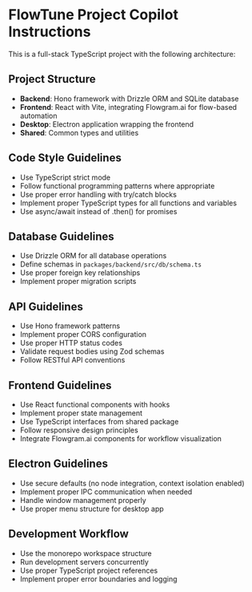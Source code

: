 <!-- Use this file to provide workspace-specific custom instructions to Copilot. For more details, visit https://code.visualstudio.com/docs/copilot/copilot-customization#_use-a-githubcopilotinstructionsmd-file -->

# FlowTune Project Copilot Instructions

This is a full-stack TypeScript project with the following architecture:

## Project Structure
- **Backend**: Hono framework with Drizzle ORM and SQLite database
- **Frontend**: React with Vite, integrating Flowgram.ai for flow-based automation
- **Desktop**: Electron application wrapping the frontend
- **Shared**: Common types and utilities

## Code Style Guidelines
- Use TypeScript strict mode
- Follow functional programming patterns where appropriate
- Use proper error handling with try/catch blocks
- Implement proper TypeScript types for all functions and variables
- Use async/await instead of .then() for promises

## Database Guidelines
- Use Drizzle ORM for all database operations
- Define schemas in `packages/backend/src/db/schema.ts`
- Use proper foreign key relationships
- Implement proper migration scripts

## API Guidelines
- Use Hono framework patterns
- Implement proper CORS configuration
- Use proper HTTP status codes
- Validate request bodies using Zod schemas
- Follow RESTful API conventions

## Frontend Guidelines
- Use React functional components with hooks
- Implement proper state management
- Use TypeScript interfaces from shared package
- Follow responsive design principles
- Integrate Flowgram.ai components for workflow visualization

## Electron Guidelines
- Use secure defaults (no node integration, context isolation enabled)
- Implement proper IPC communication when needed
- Handle window management properly
- Use proper menu structure for desktop app

## Development Workflow
- Use the monorepo workspace structure
- Run development servers concurrently
- Use proper TypeScript project references
- Implement proper error boundaries and logging
